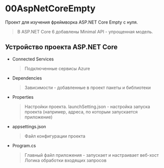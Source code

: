 # 00AspNetCoreEmpty
Проект для изучения фреймворка ASP.NET Core Empty с нуля.
> В ASP.NET Core 6 добавлены Minimal API - упрощенная модель.

## Устройство проекта ASP.NET Core
* Connected Services
  > Подключенные сервисы Azure
* Dependencies
  > Зависимости - добавленные в проект пакеты и библиотеки
* Properties
  > Настройки проекта.
  > launchSetting.json - настройка запуска проекта (например, адреса, по которым запускается приложение)
* appsettings.json
  > Файл конфигурации проекта
* Program.cs
  > Главный файл приложения - запускает и настраивает веб-хост
  > Логика обработки входящих запросов

